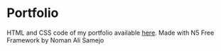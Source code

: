 # Portfolio 

HTML and CSS code of my portfolio available [here](http://antoine-pourcel.fr).
Made with N5 Free Framework by Noman Ali Samejo